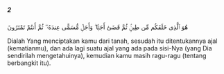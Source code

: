 ##### 2

<span class="ayah">هُوَ ٱلَّذِى خَلَقَكُم مِّن طِينٍۢ ثُمَّ قَضَىٰٓ أَجَلًۭا ۖ وَأَجَلٌۭ مُّسَمًّى عِندَهُۥ ۖ ثُمَّ أَنتُمْ تَمْتَرُونَ</span>

<span class="ayah_translation">Dialah Yang menciptakan kamu dari tanah, sesudah itu ditentukannya ajal (kematianmu), dan ada lagi suatu ajal yang ada pada sisi-Nya (yang Dia sendirilah mengetahuinya), kemudian kamu masih ragu-ragu (tentang berbangkit itu).</span>
